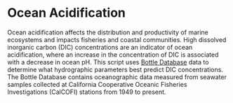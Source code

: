 # Ocean Acidification
Ocean acidification affects the distribution and productivity of marine ecosystems and impacts fisheries and coastal communities. High dissolved inorganic carbon (DIC) concentrations are an indicator of ocean acidification, where an increase in the concentration of DIC is associated with a decrease in ocean pH. This script uses [Bottle Database](https://calcofi.org/data/oceanographic-data/bottle-database/) data to determine what hydrographic parameters best predict DIC concentrations. The Bottle Database contains oceanographic data measured from seawater samples collected at California Cooperative Oceanic Fisheries Investigations (CalCOFI) stations from 1949 to present.